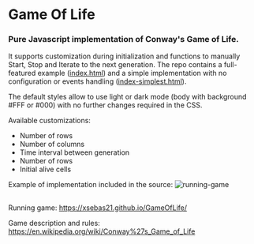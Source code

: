 # Game Of Life

### Pure Javascript implementation of Conway's Game of Life. 

It supports customization during initialization and functions to manually Start, Stop and Iterate to the next generation.
The repo contains a full-featured example ([index.html](index.html)) and a simple implementation with no configuration or events handling ([index-simplest.html](index-simplest.html)).



The default styles allow to use light or dark mode (body with background #FFF or #000) with no further changes required in the CSS. 

Available customizations:
  - Number of rows
  - Number of columns
  - Time interval between generation
  - Number of rows
  - Initial alive cells

Example of implementation included in the source:
![running-game](https://user-images.githubusercontent.com/12735901/113503691-c6f32580-9509-11eb-8684-73f9de08f550.png)


##
Running game:
https://xsebas21.github.io/GameOfLife/

Game description and rules:
https://en.wikipedia.org/wiki/Conway%27s_Game_of_Life
